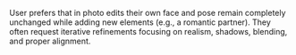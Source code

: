 User prefers that in photo edits their own face and pose remain completely unchanged while adding new elements (e.g., a romantic partner). They often request iterative refinements focusing on realism, shadows, blending, and proper alignment.